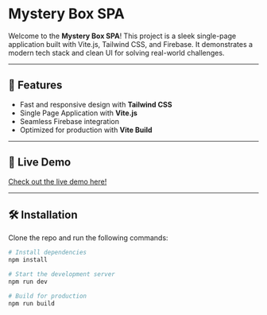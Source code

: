 # Mystery Box SPA

Welcome to the **Mystery Box SPA**! This project is a sleek single-page application built with Vite.js, Tailwind CSS, and Firebase. It demonstrates a modern tech stack and clean UI for solving real-world challenges.

---

## 🚀 Features

- Fast and responsive design with **Tailwind CSS**
- Single Page Application with **Vite.js**
- Seamless Firebase integration
- Optimized for production with **Vite Build**

---

## 🎥 Live Demo

[Check out the live demo here!](https://mystery-box-project.web.app)

---

## 🛠️ Installation

Clone the repo and run the following commands:

```bash
# Install dependencies
npm install

# Start the development server
npm run dev

# Build for production
npm run build
